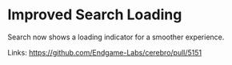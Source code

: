 # Improved Search Loading

Search now shows a loading indicator for a smoother experience.

Links:
https://github.com/Endgame-Labs/cerebro/pull/5151
